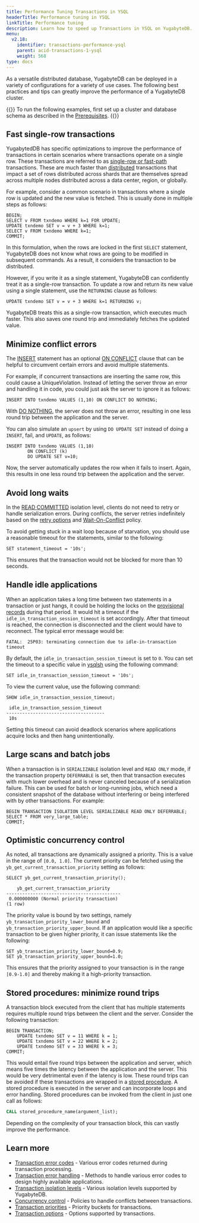 ```yaml
---
title: Performance Tuning Transactions in YSQL
headerTitle: Performance tuning in YSQL
linkTitle: Performance tuning
description: Learn how to speed up Transactions in YSQL on YugabyteDB.
menu:
  v2.18:
    identifier: transactions-performance-ysql
    parent: acid-transactions-1-ysql
    weight: 568
type: docs
---
```


As a versatile distributed database, YugabyteDB can be deployed in a variety of configurations for a variety of use cases. The following best practices and tips can greatly improve the performance of a YugabyteDB cluster.

{{<note title="Setup">}}
To run the following examples, first set up a cluster and database schema as described in the [Prerequisites](../transactions-retries-ysql/#prerequisites).
{{</note>}}

## Fast single-row transactions

YugabytedDB has specific optimizations to improve the performance of transactions in certain scenarios where transactions operate on a single row. These transactions are referred to as [single-row or fast-path](../../../../architecture/transactions/single-row-transactions/) transactions. These are much faster than [distributed](../../../../architecture/transactions/distributed-txns/) transactions that impact a set of rows distributed across shards that are themselves spread across multiple nodes distributed across a data center, region, or globally.

For example, consider a common scenario in transactions where a single row is updated and the new value is fetched. This is usually done in multiple steps as follows:

```plpgsql
BEGIN;
SELECT v FROM txndemo WHERE k=1 FOR UPDATE;
UPDATE txndemo SET v = v + 3 WHERE k=1;
SELECT v FROM txndemo WHERE k=1;
COMMIT;
```

In this formulation, when the rows are locked in the first `SELECT` statement, YugabyteDB does not know what rows are going to be modified in subsequent commands. As a result, it considers the transaction to be distributed.

However, if you write it as a single statement, YugabyteDB can confidently treat it as a single-row transaction. To update a row and return its new value using a single statement, use the `RETURNING` clause as follows:

```plpgsql
UPDATE txndemo SET v = v + 3 WHERE k=1 RETURNING v;
```

YugabyteDB treats this as a single-row transaction, which executes much faster. This also saves one round trip and immediately fetches the updated value.

## Minimize conflict errors

The [INSERT](../../../../api/ysql/the-sql-language/statements/dml_insert/) statement has an optional [ON CONFLICT](../../../../api/ysql/the-sql-language/statements/dml_insert/#on-conflict-clause) clause that can be helpful to circumvent certain errors and avoid multiple statements.

For example, if concurrent transactions are inserting the same row, this could cause a UniqueViolation. Instead of letting the server throw an error and handling it in code, you could just ask the server to ignore it as follows:

```plpgsql
INSERT INTO txndemo VALUES (1,10) ON CONFLICT DO NOTHING;
```

With [DO NOTHING](../../../../api/ysql/the-sql-language/statements/dml_insert/#conflict-action-1), the server does not throw an error, resulting in one less round trip between the application and the server.

You can also simulate an `upsert` by using `DO UPDATE SET` instead of doing a `INSERT`, fail, and `UPDATE`, as follows:

```plpgsql
INSERT INTO txndemo VALUES (1,10)
        ON CONFLICT (k)
        DO UPDATE SET v=10;
```

Now, the server automatically updates the row when it fails to insert. Again, this results in one less round trip between the application and the server.

## Avoid long waits

In the [READ COMMITTED](../../../../architecture/transactions/read-committed/) isolation level, clients do not need to retry or handle serialization errors. During conflicts, the server retries indefinitely based on the [retry options](../../../../architecture/transactions/read-committed/#performance-tuning) and [Wait-On-Conflict](../../../../architecture/transactions/concurrency-control/#wait-on-conflict) policy.

To avoid getting stuck in a wait loop because of starvation, you should use a reasonable timeout for the statements, similar to the following:

```plpgsql
SET statement_timeout = '10s';
```

This ensures that the transaction would not be blocked for more than 10 seconds.

## Handle idle applications

When an application takes a long time between two statements in a transaction or just hangs, it could be holding the locks on the [provisional records](../../../../architecture/transactions/distributed-txns/#provisional-records) during that period. It would hit a timeout if the `idle_in_transaction_session_timeout` is set accordingly. After that timeout is reached, the connection is disconnected and the client would have to reconnect. The typical error message would be:

```output
FATAL:  25P03: terminating connection due to idle-in-transaction timeout
```

By default, the `idle_in_transaction_session_timeout` is set to `0`. You can set the timeout to a specific value in [ysqlsh](../../../../admin/ysqlsh/#starting-ysqlsh) using the following command:

```plpgsql
SET idle_in_transaction_session_timeout = '10s';
```

To view the current value, use the following command:

```plpgsql
SHOW idle_in_transaction_session_timeout;
```

```output
 idle_in_transaction_session_timeout
-------------------------------------
 10s
```

Setting this timeout can avoid deadlock scenarios where applications acquire locks and then hang unintentionally.

## Large scans and batch jobs

When a transaction is in `SERIALIZABLE` isolation level and `READ ONLY` mode, if the transaction property `DEFERRABLE` is set, then that transaction executes with much lower overhead and is never canceled because of a serialization failure. This can be used for batch or long-running jobs, which need a consistent snapshot of the database without interfering or being interfered with by other transactions. For example:

```plpgsql
BEGIN TRANSACTION ISOLATION LEVEL SERIALIZABLE READ ONLY DEFERRABLE;
SELECT * FROM very_large_table;
COMMIT;
```

## Optimistic concurrency control

As noted, all transactions are dynamically assigned a priority. This is a value in the range of `[0.0, 1.0]`. The current priority can be fetched using the `yb_get_current_transaction_priority` setting as follows:

```plpgsql
SELECT yb_get_current_transaction_priority();
```

```output
    yb_get_current_transaction_priority
-------------------------------------------
 0.000000000 (Normal priority transaction)
(1 row)
```

The priority value is bound by two settings, namely `yb_transaction_priority_lower_bound` and `yb_transaction_priority_upper_bound`. If an application would like a specific transaction to be given higher priority, it can issue statements like the following:

```plpgsql
SET yb_transaction_priority_lower_bound=0.9;
SET yb_transaction_priority_upper_bound=1.0;
```

This ensures that the priority assigned to your transaction is in the range `[0.9-1.0]` and thereby making it a high-priority transaction.

## Stored procedures: minimize round trips

A transaction block executed from the client that has multiple statements requires multiple round trips between the client and the server. Consider the following transaction:

```plpgsql
BEGIN TRANSACTION;
    UPDATE txndemo SET v = 11 WHERE k = 1;
    UPDATE txndemo SET v = 22 WHERE k = 2;
    UPDATE txndemo SET v = 33 WHERE k = 3;
COMMIT;
```

This would entail five round trips between the application and server, which means five times the latency between the application and the server. This would be very detrimental even if the latency is low. These round trips can be avoided if these transactions are wrapped in a [stored procedure](../../../../api/ysql/the-sql-language/statements/ddl_create_function/). A stored procedure is executed in the server and can incorporate loops and error handling. Stored procedures can be invoked from the client in just one call as follows:

```sql
CALL stored_procedure_name(argument_list);
```

Depending on the complexity of your transaction block, this can vastly improve the performance.

## Learn more

- [Transaction error codes](../transactions-errorcodes-ysql/) - Various error codes returned during transaction processing.
- [Transaction error handling](../transactions-retries-ysql/) - Methods to handle various error codes to design highly available applications.
- [Transaction isolation levels](../../../../architecture/transactions/isolation-levels/) - Various isolation levels supported by YugabyteDB.
- [Concurrency control](../../../../architecture/transactions/concurrency-control/) - Policies to handle conflicts between transactions.
- [Transaction priorities](../../../../architecture/transactions/transaction-priorities/) - Priority buckets for transactions.
- [Transaction options](../../../../explore/transactions/distributed-transactions-ysql/#transaction-options) - Options supported by transactions.
